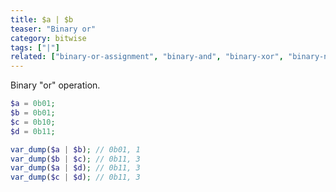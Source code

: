 ```yaml
---
title: $a | $b
teaser: "Binary or"
category: bitwise
tags: ["|"]
related: ["binary-or-assignment", "binary-and", "binary-xor", "binary-not"]
---
```


Binary "or" operation.

```php
$a = 0b01;
$b = 0b01;
$c = 0b10;
$d = 0b11;

var_dump($a | $b); // 0b01, 1
var_dump($b | $c); // 0b11, 3
var_dump($a | $d); // 0b11, 3
var_dump($c | $d); // 0b11, 3
```
